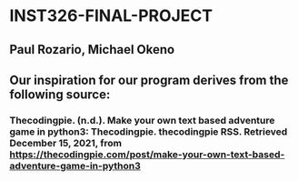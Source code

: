 # INST326-FINAL-PROJECT
## Paul Rozario, Michael Okeno

## Our inspiration for our program derives from the following source:

### Thecodingpie. (n.d.). Make your own text based adventure game in python3: Thecodingpie. thecodingpie RSS. Retrieved December 15, 2021, from https://thecodingpie.com/post/make-your-own-text-based-adventure-game-in-python3 
